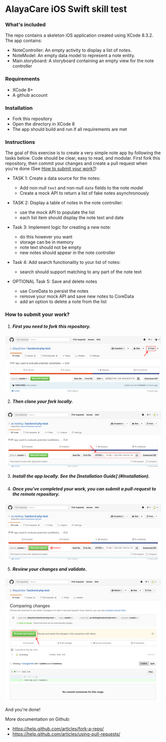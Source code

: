 AlayaCare iOS Swift skill test
===============================


### What's included
The repo contains a skeleton iOS application created using XCode 8.3.2. The app contains:
* NoteController: An empty activity to display a list of notes. 
* NoteModel: An empty data model to represent a note entity. 
* Main.storyboard: A storyboard containing an empty view for the note controller

### Requirements
* XCode 8+
* A github account

### Installation
* Fork this repository
* Open the directory in XCode 8
* The app should build and run if all requirements are met

### Instructions
The goal of this exercise is to create a very simple note app by following the tasks below. 
Code should be clear, easy to read, and modular. 
First fork this repository, then commit your changes and create a pull request when you're done (See [How to submit your work?](#how-to-submit-your-work))

* TASK 1: Create a data source for the notes:
  * Add non-null `text` and non-null `date` fields to the note model
  * Create a mock API to return a list of fake notes asynchronously

* TASK 2: Display a table of notes in the note controller:
  * use the mock API to populate the list
  * each list item should display the note text and date

* Task 3: Implement logic for creating a new note:
  * do this however you want
  * storage can be in memory 
  * note text should not be empty
  * new notes should appear in the note controller

* Task 4: Add search functionality to your list of notes:
  * search should support matching to any part of the note text

* OPTIONAL Task 5: Save and delete notes
  * use CoreData to persist the notes
  * remove your mock API and save new notes to CoreData
  * add an option to delete a note from the list


### How to submit your work?

1. ##### First you need to fork this repository.
![Forking a repo](/web/img/fork.png?raw=true "Forking a repo")

2. ##### Then clone your fork locally.
![Cloning a repo](/web/img/clone.png?raw=true "Cloning a repo")

3. ##### Install the app locally. See the [Installation Guide] (#Installation).

4. ##### Once you've completed your work, you can submit a pull-request to the remote repository.
![ a Pull Request](/web/img/pull-request.png?raw=true "Creating a Pull Request")

5. ##### Review your changes and validate.
![Validating a Pull Request](/web/img/pull-request-review.png?raw=true "Validating a Pull Request")



And you're done!


More documentation on Github:
* https://help.github.com/articles/fork-a-repo/
* https://help.github.com/articles/using-pull-requests/
